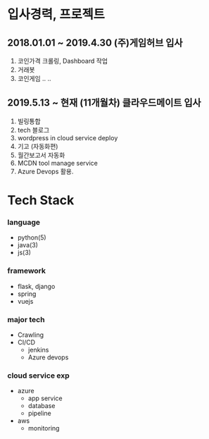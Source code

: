 # 입사경력, 프로젝트
## 2018.01.01 ~ 2019.4.30 (주)게임허브 입사
1. 코인가격 크롤링, Dashboard 작업
2. 거래봇
3. 코인게임
..
..

## 2019.5.13 ~ 현재 (11개월차) 클라우드메이트 입사
1. 빌링통합
2. tech 블로그
3. wordpress in cloud service deploy
4. 기고 (자동화편)
5. 월간보고서 자동화
6. MCDN tool manage service
7. Azure Devops 활용.
 
# Tech Stack
### language
- python(5)
- java(3)
- js(3)
### framework
- flask, django
- spring
- vuejs
### major tech
- Crawling
- CI/CD
  - jenkins
  - Azure devops
### cloud service exp
- azure
  - app service
  - database
  - pipeline
- aws
  - monitoring
